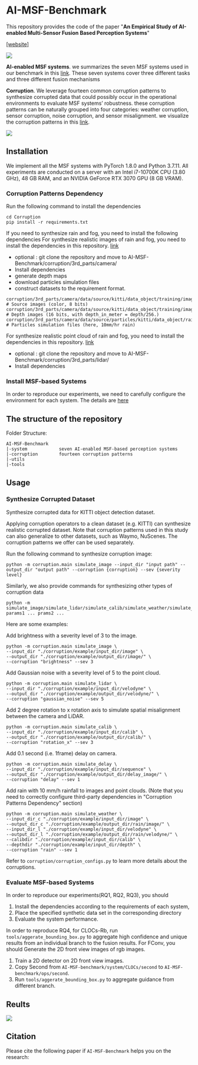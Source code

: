 # AI-MSF-Benchmark

This repository provides the code of the paper "**An Empirical Study of AI-enabled Multi-Sensor Fusion Based Perception Systems**"

[[website]](https://sites.google.com/view/ai-msf-benchmark/)

![](https://github.com/853108389/AI-MSF-benchmark/blob/master/src/workflow.png)

**AI-enabled MSF systems**.
we summarizes the seven MSF systems used in our benchmark in this [link](https://sites.google.com/view/ai-msf-benchmark/benchmark).
These seven systems cover three different tasks and three different fusion mechanisms

**Corruption**. 
We leverage fourteen common corruption patterns to synthesize corrupted data that could possibly occur in the operational environments to evaluate MSF systems’ robustness. 
these corruption patterns can be naturally grouped into four categories: weather corruption, sensor corruption, noise corruption, and sensor misalignment.
we visualize the corruption patterns in this [link](https://sites.google.com/view/ai-msf-benchmark/corruption-pattern).


![](https://github.com/853108389/AI-MSF-benchmark/blob/master/src/rain.gif)


## Installation

We implement all the MSF systems with PyTorch 1.8.0 and Python 3.7.11. All experiments are conducted on a server with an Intel i7-10700K CPU (3.80 GHz), 48 GB RAM, and an NVIDIA GeForce RTX 3070 GPU (8 GB VRAM). 

### Corruption Patterns Dependency
Run the following command to install the dependencies
```
cd Corruption
pip install -r requirements.txt
```
If you need to synthesize rain and fog, you need to install the following dependencies
For synthesize realistic images of rain and fog, you need to install the dependencies in this repository. [link](https://github.com/cv-rits/rain-rendering)
- optional : git clone the repository and move to AI-MSF-Benchmark/corruption/3rd_parts/camera/
- Install dependencies  
- generate depth maps 
- download particles simulation files
- construct datasets to the requirement format.
```
corruption/3rd_parts/camera/data/source/kitti/data_object/training/image_2/file0001.png           # Source images (color, 8 bits)
corruption/3rd_parts/camera/data/source/kitti/data_object/training/image_2/depth/file0001.png     # Depth images (16 bits, with depth_in_meter = depth/256.)
corruption/3rd_parts/camera/data/source/particles/kitti/data_object/rain/10mm/*.xml               # Particles simulation files (here, 10mm/hr rain)
```
For synthesize realistic point cloud of rain and fog, you need to install the dependencies in this repository. [link](https://github.com/velatkilic/LISA)
- optional : git clone the repository and move to AI-MSF-Benchmark/corruption/3rd_parts/lidar/
- Install dependencies 

### Install MSF-based Systems 
In order to reproduce our experiments, we need to carefully configure the environment for each system.
The details are [here](https://sites.google.com/view/ai-msf-benchmark/replication-package)

## The structure of the repository 

Folder Structure:

```
AI-MSF-Benchmark
|-system            seven AI-enabled MSF-based perception systems
|-corruption        fourteen corruption patterns
|-utils
|-tools
```

## Usage

### Synthesize Corrupted Dataset
Synthesize corrupted data for KITTI object detection dataset.

Applying corruption operators to a clean dataset (e.g. KITTI) can synthesize realistic corrupted dataset.
Note that corruption patterns used in this study can also generalize to other datasets, such as Waymo, NuScenes. 
The corruption patterns we offer can be used separately. 

Run the following command to synthesize corruption image:
```
python -m corruption.main simulate_image --input_dir "input path" --output_dir "output path" --corruption {corruption} --sev {severity level}
```
Similarly, we also provide commands for synthesizing other types of corruption data
```
python -m simulate_image/simulate_lidar/simulate_calib/simulate_weather/simulate_delay params1 ... prams2 ...
```

Here are some examples:

Add brightness with a severity level of 3 to the image.
```
python -m corruption.main simulate_image \
--input_dir "./corruption/example/input_dir/image" \
--output_dir "./corruption/example/output_dir/image/" \
--corruption "brightness" --sev 3
```
Add Gaussian noise with a severity level of 5 to the point cloud.
```
python -m corruption.main simulate_lidar \
--input_dir "./corruption/example/input_dir/velodyne" \
--output_dir "./corruption/example/output_dir/velodyne/" \
--corruption "gaussian_noise" --sev 5
```
Add 2 degree rotation to x rotation axis to simulate spatial misalignment between the camera and LiDAR.
```
python -m corruption.main simulate_calib \
--input_dir "./corruption/example/input_dir/calib" \
--output_dir "./corruption/example/output_dir/calib/" \
--corruption "rotation_x" --sev 3
```
Add 0.1 second (i.e. 1frame) delay on camera.
```
python -m corruption.main simulate_delay \
--input_dir "./corruption/example/input_dir/sequence" \
--output_dir "./corruption/example/output_dir/delay_image/" \
--corruption "delay" --sev 1
```
Add rain with 10 mm/h rainfall to images and point clouds. (Note that you need to correctly configure third-party dependencies in  "Corruption Patterns Dependency" section)
```
python -m corruption.main simulate_weather \
--input_dir_c "./corruption/example/input_dir/image" \
--output_dir_c "./corruption/example/output_dir/rain/image/" \
--input_dir_l "./corruption/example/input_dir/velodyne" \
--output_dir_l "./corruption/example/output_dir/rain/velodyne/" \
--calibdir "./corruption/example/input_dir/calib" \
--depthdir "./corruption/example/input_dir/depth" \
--corruption "rain" --sev 1
```
Refer to `corruption/corruption_configs.py` to learn more details about the corruptions.

### Evaluate MSF-based Systems 

In order to reproduce our experiments(RQ1, RQ2, RQ3), you should 
1. Install the dependencies according to the requirements of each system, 
2. Place the specified synthetic data set in the corresponding directory
3. Evaluate the system performance.

In order to reproduce RQ4, for CLOCs-Rb, run `tools/aggerate_bounding_box.py` to aggregate high confidence and unique results from an individual branch to the fusion results. For FConv,  you should 
Generate the 2D front view images of rgb images. 
1. Train a 2D detector on 2D front view images.
2. Copy Second from `AI-MSF-benchmark/system/CLOCs/second` to `AI-MSF-benchmark/ops/second`.
3. Run `tools/aggerate_bounding_box.py` to aggregate guidance from different branch.

## Reults
![](https://github.com/853108389/AI-MSF-benchmark/blob/master/src/RQ1_radar.png)

## Citation

Please cite the following paper if `AI-MSF-Benchmark` helps you on the research:

```

```


